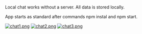 Local chat works without a server. All data is stored locally.

App starts as standard after commands npm instal and npm start.

[![chat1.png](https://i.postimg.cc/TY7RGKCk/chat1.png)](https://postimg.cc/kBSrvgr8)
[![chat2.png](https://i.postimg.cc/qv6dTjtR/chat2.png)](https://postimg.cc/rDTHGGNX)
[![chat3.png](https://i.postimg.cc/wBYndH8f/chat3.png)](https://postimg.cc/18Mvpkzw)
